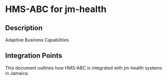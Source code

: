 # HMS-ABC for jm-health

## Description

Adaptive Business Capabilities

## Integration Points

This document outlines how HMS-ABC is integrated with jm-health systems in Jamaica.

